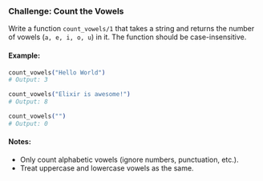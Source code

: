 ### Challenge: Count the Vowels

Write a function `count_vowels/1` that takes a string and returns the number of vowels (`a, e, i, o, u`) in it. The function should be case-insensitive.

#### Example:
```elixir
count_vowels("Hello World")
# Output: 3

count_vowels("Elixir is awesome!")
# Output: 8

count_vowels("")
# Output: 0
```

#### Notes:
- Only count alphabetic vowels (ignore numbers, punctuation, etc.).
- Treat uppercase and lowercase vowels as the same.
